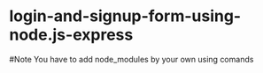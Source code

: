 # login-and-signup-form-using-node.js-express
#Note
You have to add node_modules by your own using comands
